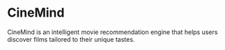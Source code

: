 # CineMind 
CineMind is an intelligent movie recommendation engine that helps users discover films tailored to their unique tastes.
